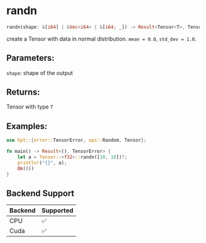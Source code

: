 # randn
```rust
randn(shape: &[i64] | &Vec<i64> | &[i64; _]) -> Result<Tensor<T>, TensorError>
```
create a Tensor with data in normal distribution. `mean = 0.0`, `std_dev = 1.0`.
## Parameters:
`shape`: shape of the output
## Returns:
Tensor with type `T`
## Examples:
```rust
use hpt::{error::TensorError, ops::Random, Tensor};

fn main() -> Result<(), TensorError> {
    let a = Tensor::<f32>::randn([10, 10])?;
    println!("{}", a);
    Ok(())
}
```
## Backend Support
| Backend | Supported |
|---------|-----------|
| CPU     | ✅         |
| Cuda    | ✅        |